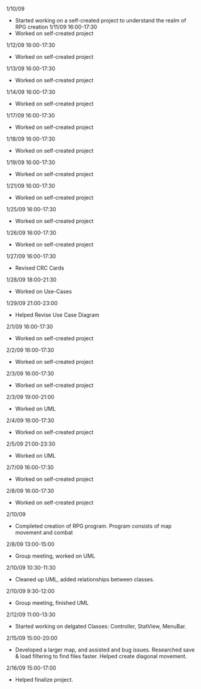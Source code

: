 1/10/09
  * Started working on a self-created project to understand the realm of RPG creation
1/11/09  16:00-17:30
  * Worked on self-created project

1/12/09  16:00-17:30
  * Worked on self-created project

1/13/09  16:00-17:30
  * Worked on self-created project

1/14/09  16:00-17:30
  * Worked on self-created project

1/17/09  16:00-17:30
  * Worked on self-created project

1/18/09  16:00-17:30
  * Worked on self-created project

1/19/09  16:00-17:30
  * Worked on self-created project

1/21/09  16:00-17:30
  * Worked on self-created project

1/25/09  16:00-17:30
  * Worked on self-created project

1/26/09  16:00-17:30
  * Worked on self-created project

1/27/09 16:00-17:30
  * Revised CRC Cards

1/28/09 18:00-21:30
  * Worked on Use-Cases

1/29/09 21:00-23:00
  * Helped Revise Use Case Diagram

2/1/09  16:00-17:30
  * Worked on self-created project

2/2/09  16:00-17:30
  * Worked on self-created project

2/3/09  16:00-17:30
  * Worked on self-created project

2/3/09 19:00-21:00
  * Worked on UML

2/4/09  16:00-17:30
  * Worked on self-created project

2/5/09 21:00-23:30
  * Worked on UML

2/7/09  16:00-17:30
  * Worked on self-created project

2/8/09  16:00-17:30
  * Worked on self-created project

2/10/09
  * Completed creation of RPG program.  Program consists of map movement and combat

2/8/09 13:00-15:00
  * Group meeting, worked on UML

2/10/09 10:30-11:30
  * Cleaned up UML, added relationships between classes.

2/10/09 9:30-12:00
  * Group meeting, finished UML

2/12/09 11:00-13:30
  * Started working on delgated Classes:  Controller, StatView, MenuBar.

2/15/09 15:00-20:00
  * Developed a larger map, and assisted and bug issues.  Researched save & load filtering to find files faster.  Helped create diagonal movement.

2/16/09 15:00-17:00
  * Helped finalize project.
